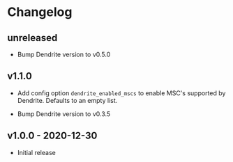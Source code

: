 # Changelog

## unreleased

* Bump Dendrite version to v0.5.0

## v1.1.0

* Add config option `dendrite_enabled_mscs` to enable MSC's supported by Dendrite. Defaults to an empty list.

* Bump Dendrite version to v0.3.5

## v1.0.0 - 2020-12-30

* Initial release
